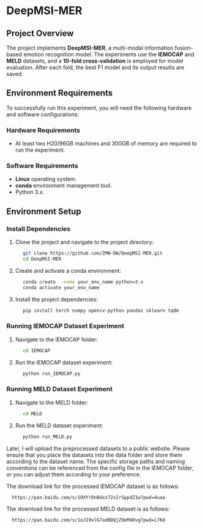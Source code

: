 # DeepMSI-MER

## Project Overview

The project implements **DeepMSI-MER**, a multi-modal information fusion-based emotion recognition model. The experiments use the **IEMOCAP** and **MELD** datasets, and a **10-fold cross-validation** is employed for model evaluation. After each fold, the best F1 model and its output results are saved.

## Environment Requirements

To successfully run this experiment, you will need the following hardware and software configurations:

### Hardware Requirements
- At least two H20/96GB machines and 300GB of memory are required to run the experiment.

### Software Requirements
- **Linux** operating system.
- **conda** environment management tool.
- Python 3.x.

## Environment Setup

### Install Dependencies

1. Clone the project and navigate to the project directory:
```sh
      git clone https://github.com/ZMW-DW/DeepMSI-MER.git
      cd DeepMSI-MER
```
2. Create and activate a conda environment:
```sh   
      conda create --name your_env_name python=3.x
      conda activate your_env_name
```
3. Install the project dependencies:
```sh
      pip install torch numpy opencv-python pandas sklearn tqdm
```
### Running IEMOCAP Dataset Experiment

1. Navigate to the IEMOCAP folder:
```sh   
      cd IEMOCAP
```   
2. Run the IEMOCAP dataset experiment:
```sh   
      python run_IEMOCAP.py
```
### Running MELD Dataset Experiment

1. Navigate to the MELD folder:
```sh   
      cd MELD
```   
2. Run the MELD dataset experiment:
```sh   
      python run_MELD.py
```
Later, I will upload the preprocessed datasets to a public website. Please ensure that you place the datasets into the data folder and store them according to the dataset name. The specific storage paths and naming conventions can be referenced from the config file in the IEMOCAP folder, or you can adjust them according to your preference.


The download link for the processed IEMOCAP dataset is as follows:

      https://pan.baidu.com/s/1OXYrDnNdxx72vIrSppdZ1w?pwd=4uaa
      
The download link for the processed MELD dataset is as follows:

      https://pan.baidu.com/s/1oJ19xlG7ad0DQjZ9eM4Ovg?pwd=i76d

